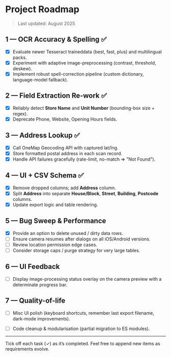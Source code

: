 # Project Roadmap

> Last updated: August 2025

## 1 — OCR Accuracy & Spelling ✅
- [x] Evaluate newer Tesseract traineddata (best, fast, plus) and multilingual packs.
- [x] Experiment with adaptive image-preprocessing (contrast, threshold, deskew).
- [x] Implement robust spell-correction pipeline (custom dictionary, language-model fallback).

## 2 — Field Extraction Re-work ✅
- [x] Reliably detect **Store Name** and **Unit Number** (bounding-box size + regex).
- [x] Deprecate Phone, Website, Opening Hours fields.

## 3 — Address Lookup ✅
- [x] Call OneMap Geocoding API with captured lat/lng.
- [x] Store formatted postal address in each scan record.
- [x] Handle API failures gracefully (rate-limit, no-match ⇒ "Not Found").

## 4 — UI + CSV Schema ✅
- [x] Remove dropped columns; add **Address** column.
- [x] Split **Address** into separate **House/Block**, **Street**, **Building**, **Postcode** columns.
- [x] Update export logic and table rendering.

## 5 — Bug Sweep & Performance
- [x] Provide an option to delete unused / dirty data rows.
- [ ] Ensure camera resumes after dialogs on all iOS/Android versions.
- [ ] Review location permission edge cases.
- [ ] Consider storage caps / purge strategy for very large tables.

## 6 — UI Feedback
- [ ] Display image-processing status overlay on the camera preview with a determinate progress bar.

## 7 — Quality-of-life
- [ ] Misc UI polish (keyboard shortcuts, remember last export filename, dark-mode improvements).
- [ ] Code cleanup & modularisation (partial migration to ES modules).


---
Tick off each task (✓) as it’s completed. Feel free to append new items as requirements evolve. 
